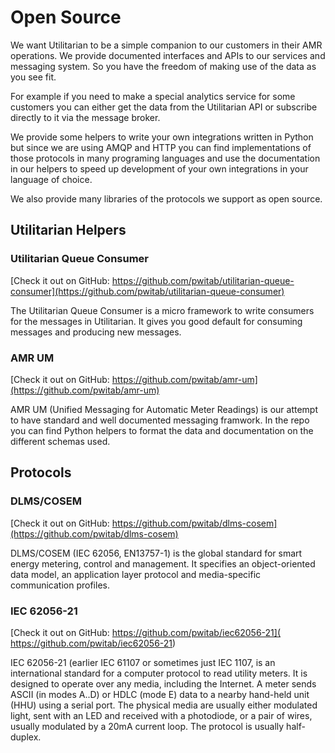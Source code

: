 # Open Source

We want Utilitarian to be a simple companion to our customers in their AMR 
operations. We provide documented interfaces and APIs to our services and 
messaging system. So you have the freedom of making use of the data as 
you see fit.

For example if you need to make a special analytics service for some customers
you can either get the data from the Utilitarian API or subscribe directly to it 
via the message broker.

We provide some helpers to write your own integrations written in Python 
but since we are using AMQP and HTTP you can find implementations of those 
protocols in many programing languages and use the documentation in our helpers 
to speed up development of your own integrations in your language of choice.

We also provide many libraries of the protocols we support as open 
source.

## Utilitarian Helpers

### Utilitarian Queue Consumer

[Check it out on GitHub:  https://github.com/pwitab/utilitarian-queue-consumer](https://github.com/pwitab/utilitarian-queue-consumer)

The Utilitarian Queue Consumer is a micro framework to write consumers for the 
messages in Utilitarian. It gives you good default for consuming messages and 
producing new messages.


### AMR UM

[Check it out on GitHub: https://github.com/pwitab/amr-um](https://github.com/pwitab/amr-um)

AMR UM (Unified Messaging for Automatic Meter Readings) is our attempt to have 
standard and well documented messaging framwork. In the repo you can find 
Python helpers to format the data and documentation on the different schemas used.


## Protocols

### DLMS/COSEM

[Check it out on GitHub: https://github.com/pwitab/dlms-cosem](https://github.com/pwitab/dlms-cosem)


DLMS/COSEM (IEC 62056, EN13757-1) is the global standard for smart energy 
metering, control and management. It specifies an object-oriented data model,
an application layer protocol and media-specific communication profiles.


### IEC 62056-21

[Check it out on GitHub: https://github.com/pwitab/iec62056-21]( https://github.com/pwitab/iec62056-21)


IEC 62056-21 (earlier IEC 61107 or sometimes just IEC 1107, is an international 
standard for a computer protocol to read utility meters. It is designed to operate over 
any media, including the Internet. A meter sends ASCII (in modes A..D) or HDLC (mode E)
data to a nearby hand-held unit (HHU) using a serial port. The physical media are 
usually either modulated light, sent with an LED and received with a photodiode, or a 
pair of wires, usually modulated by a 20mA current loop. The protocol is usually 
half-duplex.

 
